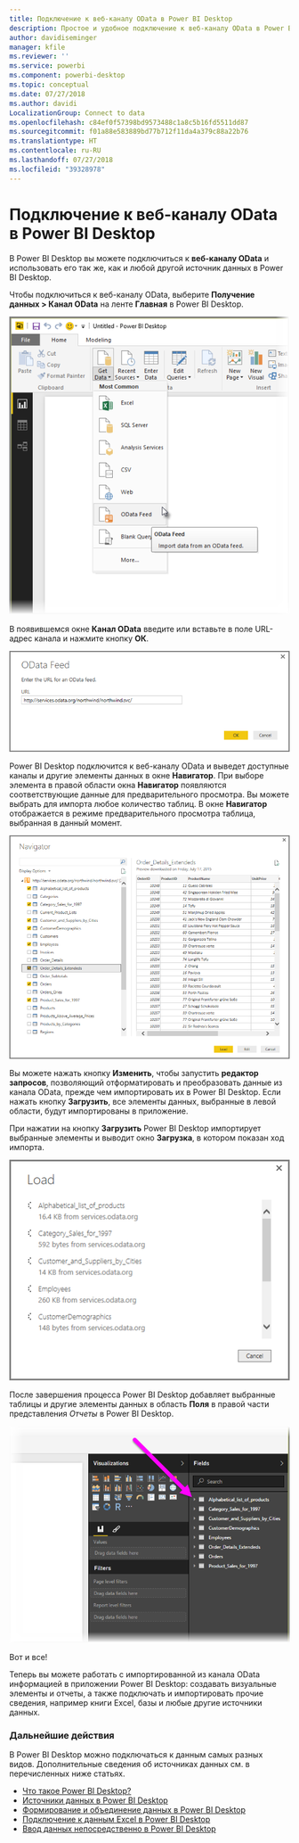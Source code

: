 ```yaml
---
title: Подключение к веб-каналу OData в Power BI Desktop
description: Простое и удобное подключение к веб-каналу OData в Power BI Desktop
author: davidiseminger
manager: kfile
ms.reviewer: ''
ms.service: powerbi
ms.component: powerbi-desktop
ms.topic: conceptual
ms.date: 07/27/2018
ms.author: davidi
LocalizationGroup: Connect to data
ms.openlocfilehash: c84ef0f57398bd9573488c1a8c5b16fd5511dd87
ms.sourcegitcommit: f01a88e583889bd77b712f11da4a379c88a22b76
ms.translationtype: HT
ms.contentlocale: ru-RU
ms.lasthandoff: 07/27/2018
ms.locfileid: "39328978"
---
```

# <a name="connect-to-odata-feeds-in-power-bi-desktop"></a>Подключение к веб-каналу OData в Power BI Desktop
В Power BI Desktop вы можете подключиться к **веб-каналу OData** и использовать его так же, как и любой другой источник данных в Power BI Desktop.

Чтобы подключиться к веб-каналу OData, выберите **Получение данных > Канал OData** на ленте **Главная** в Power BI Desktop.

![](media/desktop-connect-odata/connect-to-odata_1.png)

В появившемся окне **Канал OData** введите или вставьте в поле URL-адрес канала и нажмите кнопку **ОК**.

![](media/desktop-connect-odata/connect-to-odata_2.png)

Power BI Desktop подключится к веб-каналу OData и выведет доступные каналы и другие элементы данных в окне **Навигатор**. При выборе элемента в правой области окна **Навигатор** появляются соответствующие данные для предварительного просмотра. Вы можете выбрать для импорта любое количество таблиц. В окне **Навигатор** отображается в режиме предварительного просмотра таблица, выбранная в данный момент.

![](media/desktop-connect-odata/connect-to-odata_3.png)

Вы можете нажать кнопку **Изменить**, чтобы запустить **редактор запросов**, позволяющий отформатировать и преобразовать данные из канала OData, прежде чем импортировать их в Power BI Desktop. Если нажать кнопку **Загрузить**, все элементы данных, выбранные в левой области, будут импортированы в приложение.

При нажатии на кнопку **Загрузить** Power BI Desktop импортирует выбранные элементы и выводит окно **Загрузка**, в котором показан ход импорта.

![](media/desktop-connect-odata/connect-to-odata_4.png)

После завершения процесса Power BI Desktop добавляет выбранные таблицы и другие элементы данных в область **Поля** в правой части представления *Отчеты* в Power BI Desktop.

![](media/desktop-connect-odata/connect-to-odata_5.png)

Вот и все!

Теперь вы можете работать с импортированной из канала OData информацией в приложении Power BI Desktop: создавать визуальные элементы и отчеты, а также подключать и импортировать прочие сведения, например книги Excel, базы и любые другие источники данных.

### <a name="next-steps"></a>Дальнейшие действия
В Power BI Desktop можно подключаться к данным самых разных видов. Дополнительные сведения об источниках данных см. в перечисленных ниже статьях.

* [Что такое Power BI Desktop?](desktop-what-is-desktop.md)
* [Источники данных в Power BI Desktop](desktop-data-sources.md)
* [Формирование и объединение данных в Power BI Desktop](desktop-shape-and-combine-data.md)
* [Подключение к данным Excel в Power BI Desktop](desktop-connect-excel.md)   
* [Ввод данных непосредственно в Power BI Desktop](desktop-enter-data-directly-into-desktop.md)   

